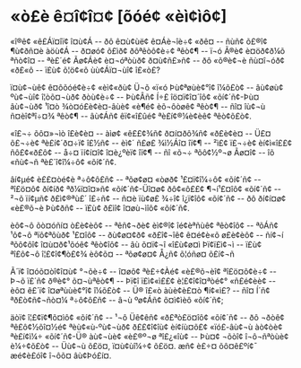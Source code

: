 # «ò£è ê¤î¢î¤¢ [õóé¢ «èì¢ìô¢]

«î®ê¢ «ê£Áï¤îï¢ î¤ù¢Á -- ðô
 ê¤ù¢ùë¢ ê¤Áè¬îè÷¢ «ðê¤ -- ñùñ¢
õ£®î¢ ¶ù¢ðñ¤è àöù¢Á -- ð¤øó¢
 õ£ìð¢ ðôªêòô¢è÷¢ ªêò¢¶ -- ï¬ó
Ã®è¢ è¤öð¢ð¼õ ªñò¢î¤ -- ªè£´é¢
 Ãø¢Áè¢ è¤¬óªòùð¢ ð¤ù¢ñ£»ñ¢ -- ðô
«õ®è¢¬è ñù¤î¬óð¢ «ð£«ô -- ï£ù¢
 õ¦ö¢«õ ùù¢Áï¤¬ùî¢ î£«ò£?

ï¤ù¢¬ùê¢ ê¤ôõóé¢è÷¢ «èì¢«ðù¢ Ü¬õ
 «ï«ó Þù¢ªøùè¢°î¢ î¼õ£ò¢ -- âù¢øù¢
ºù¢¬ùî¢ î¦òõ¤¬ùð¢ ðòù¢è÷¢ -- Þù¢Âñ¢
 Í÷£ îö¤ï¢î¤´îô¢ «õí¢´ñ¢-Þù¤
âù¢¬ùð¢ ¹î¤ò ¾ò¤ó£è¢è¤-âùè¢
 «è¶é¢ èõ¬ôòøê¢ ªêò¢¶ -- ñî¤
îù¢¬ù ñ¤èî¢ªî÷¤¾ ªêò¢¶ -- âù¢Áñ¢
 êï¢«î£ûé¢ ªè£í¢®¼è¢èê¢ ªêò¢õ£ò¢.

«î£¬÷ õô¤»¬ìò î£è¢è¤ -- àìø¢
 «ê££¢¾ñ¢ ð¤í¤ðô¾ñ¢ «ð£è¢è¤ -- Ü£¤
õ£¬÷è¢ ªè£í¢´ð¤÷ï¢ î£½ñ¢ -- èì¢´
 ñ£ø£ ¾ì½Áî¤ îï¢¶ -- ²ì£¢
ï£¬÷è¢ èí¢ì«î££¢ ñô£¢«ð£ô¢ -- å÷¤
 ïí¢í¤î¢ î¤è¿ºèï¢ îï¢¶ -- ñî
«õ¬÷ ªõô¢½º¬ø Ãø¤î¢ -- îõ
 «ñù¢¬ñ ªè£´î¢î¼÷ô¢ «õí¢´ñ¢.

âí¢µé¢ è££¤òé¢è ª÷ô¢ô£ñ¢ -- ªõø¢ø¤
 «òøð¢ ¹£¤ï¢î¼÷ô¢ «õí¢´ñ¢ -- ªî£ö¤ô¢
ðí¢íð¢ ªð¼ï¤î¤»ñ¢ «õí¢´ñ¢-Üî¤ø¢
 ðô¢«ô££¢ ¶¬í¹£¤îô¢ «õí¢´ñ¢ -- ²¬õ
ïí¢µñ¢ ð£ì¢®ªù£´ î£÷ñ¢ -- ñ¤è
 ïù¢ø£ ¾÷î¢ î¿ï¢îô¢ «õí¢´ñ¢ -- ðô
ðí¢í¤ø¢ «è£®õ¬è Þù¢ðñ¢ -- ï£ù¢
 ð£ìî¢ î¤øù¬ìîô¢ «õí¢´ñ¢.

èô¢¬ô õò¤óñí¤ ò£è¢èô¢ -- ªêñ¢¬ðè¢
 èì¢®î¢ îé¢èªñùê¢ ªêò¢îô¢ -- ªõÁñ¢
¹ô¢¬ô ªïô¢ªôùð¢ ¹£¤îô¢ -- ðù¢ø¤¢ð¢
 «ð£î¢¬îê¢ ê¤é¢è«õ ø£è¢èô¢ -- ñí¢¬í
ªõô¢ôî¢ î¤ù¤ð¢¹õóê¢ ªêò¢îô¢ -- âù
 õ¤ï¢¬î «î£ù¢ø¤ì Þï¢ï£ì¢¬ì -- ï£ù¢
ªî£ô¢¬ô î¦£¢î¢¶ò£¢¾ èô¢õ¤ -- ªõø¢ø¤¢
 Å¿ñ¢ õ¦óñø¤ õ£í¢¬ñ

Ã´ï¢ î¤óõ¤òî¢î¤ù¢ °¬õè÷¢ -- î¤øô¢
 ªè£÷¢Àé¢ «è£®õ¬èî¢ ªî£ö¤ô¢è÷¢ -- Þ¬õ
ï£´ñ¢ ð®è¢° õ¤¬ùªêò¢¶ -- Þï¢î
 ï£ì¢«ì££¢ è¦£¢î¢î¤ªòé¢° «ñ£é¢èè¢ -- èô¤
ê£´ï¢ î¤øªùùè¢°î¢ î¼õ£ò¢ -- Ü®
 î£«ò àùè¢è£¤ò ¶í¢«ì£? -- ñî¤
Í´ñ¢ ªð£ò¢ñ¢¬ñò¤¼ ª÷ô¢ô£ñ¢ -- â¬ù
 ºø¢Áñ¢ õ¤ì¢ìèô «õí¢´ñ¢;

äòï¢ î¦£¢ï¢¶õ¤ìô¢ «õí¢´ñ¢ -- ¹¬ô
 Üê¢êñ¢ «ð£ªò£ö¤îô¢ «õí¢´ñ¢ -- ðô
¬ðòê¢ ªê£ô¢½õî¤½é¢ ªèù¢«ù-ºù¢¬ùð¢
 ð££¢î¢îù¢ èí¢íù¤õ£¢ «ïó£-âù¢¬ù
àò¢òè¢ ªè£í¢ì¼÷ «õí¢´ñ¢-Ü®
 àù¢¬ùè¢ «è£®º¬ø ªî£¿«îù¢ -- Þù¤¢
¬õòî¢ î¬ô¬ñªòùè¢ è¼÷¢õ£ò¢ -- Üù¢¬ù
 õ£ö¤, ï¤ù¢ùî¼÷¢ õ£ö¤.
æñ¢ è£÷¤ õô¤ê£ºí¢¯
 æé¢è£óî¢ î¬ôõ¤ âù¢Þó£í¤.

